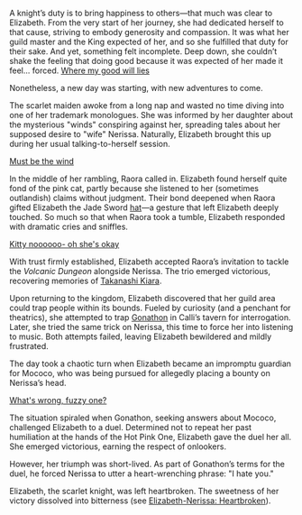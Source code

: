 A knight’s duty is to bring happiness to others—that much was clear to Elizabeth. From the very start of her journey, she had dedicated herself to that cause, striving to embody generosity and compassion. It was what her guild master and the King expected of her, and so she fulfilled that duty for their sake. And yet, something felt incomplete.
Deep down, she couldn’t shake the feeling that doing good because it was expected of her made it feel... forced.
[Where my good will lies](#embed:https://www.youtube.com/live/dCNrMstGc3I?feature=shared&t=239)

Nonetheless, a new day was starting, with new adventures to come.

The scarlet maiden awoke from a long nap and wasted no time diving into one of her trademark monologues. She was informed by her daughter about the mysterious "winds" conspiring against her, spreading tales about her supposed desire to "wife" Nerissa. Naturally, Elizabeth brought this up during her usual talking-to-herself session.

[Must be the wind](#embed:https://www.youtube.com/live/dCNrMstGc3I?feature=shared&t=782)

In the middle of her rambling, Raora called in. Elizabeth found herself quite fond of the pink cat, partly because she listened to her (sometimes outlandish) claims without judgment. Their bond deepened when Raora gifted Elizabeth the Jade Sword [hat](https://www.youtube.com/live/dCNrMstGc3I?feature=shared&t=1042)—a gesture that left Elizabeth deeply touched. So much so that when Raora took a tumble, Elizabeth responded with dramatic cries and sniffles.

[Kitty noooooo- oh she's okay](#embed:https://www.youtube.com/live/dCNrMstGc3I?feature=shared&t=1397)

With trust firmly established, Elizabeth accepted Raora’s invitation to tackle the *Volcanic Dungeon* alongside Nerissa. The trio emerged victorious, recovering memories of [Takanashi Kiara](https://www.youtube.com/live/dCNrMstGc3I?feature=shared&t=5895).

Upon returning to the kingdom, Elizabeth discovered that her guild area could trap people within its bounds. Fueled by curiosity (and a penchant for theatrics), she attempted to trap [Gonathon](https://www.youtube.com/live/dCNrMstGc3I?feature=shared&t=7186) in Calli’s tavern for interrogation. Later, she tried the same trick on Nerissa, this time to force her into listening to music. Both attempts failed, leaving Elizabeth bewildered and mildly frustrated.

The day took a chaotic turn when Elizabeth became an impromptu guardian for Mococo, who was being pursued for allegedly placing a bounty on Nerissa’s head.

[What's wrong, fuzzy one?](#embed:https://www.youtube.com/live/dCNrMstGc3I?feature=shared&t=7939)

The situation spiraled when Gonathon, seeking answers about Mococo, challenged Elizabeth to a duel. Determined not to repeat her past humiliation at the hands of the Hot Pink One, Elizabeth gave the duel her all. She emerged victorious, earning the respect of onlookers.

However, her triumph was short-lived. As part of Gonathon’s terms for the duel, he forced Nerissa to utter a heart-wrenching phrase: "I hate you."

Elizabeth, the scarlet knight, was left heartbroken. The sweetness of her victory dissolved into bitterness (see [Elizabeth-Nerissa: Heartbroken](#edge:liz-nerissa)).
